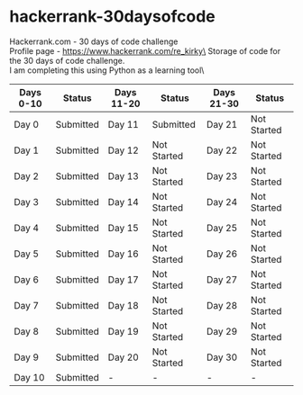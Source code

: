 # hackerrank-30daysofcode
 Hackerrank.com - 30 days of code challenge\
Profile page - https://www.hackerrank.com/re_kirky\
Storage of code for the 30 days of code challenge.\
I am completing this using Python as a learning tool\

Days 0-10|Status|Days 11-20|Status|Days 21-30|Status
-|-|-|-|-|-
Day 0|Submitted|Day 11|Submitted|Day 21|Not Started
Day 1|Submitted|Day 12|Not Started|Day 22|Not Started
Day 2|Submitted|Day 13|Not Started|Day 23|Not Started
Day 3|Submitted|Day 14|Not Started|Day 24|Not Started
Day 4|Submitted|Day 15|Not Started|Day 25|Not Started
Day 5|Submitted|Day 16|Not Started|Day 26|Not Started
Day 6|Submitted|Day 17|Not Started|Day 27|Not Started
Day 7|Submitted|Day 18|Not Started|Day 28|Not Started
Day 8|Submitted|Day 19|Not Started|Day 29|Not Started
Day 9|Submitted|Day 20|Not Started|Day 30|Not Started
Day 10|Submitted|-|-|-|-


